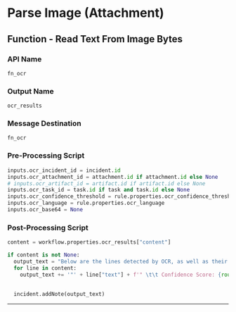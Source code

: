 <!--
    DO NOT MANUALLY EDIT THIS FILE
    THIS FILE IS AUTOMATICALLY GENERATED WITH resilient-sdk codegen
-->

# Parse Image (Attachment)

## Function - Read Text From Image Bytes

### API Name
`fn_ocr`

### Output Name
`ocr_results`

### Message Destination
`fn_ocr`

### Pre-Processing Script
```python
inputs.ocr_incident_id = incident.id
inputs.ocr_attachment_id = attachment.id if attachment.id else None
# inputs.ocr_artifact_id = artifact.id if artifact.id else None
inputs.ocr_task_id = task.id if task and task.id else None
inputs.ocr_confidence_threshold = rule.properties.ocr_confidence_threshold
inputs.ocr_language = rule.properties.ocr_language
inputs.ocr_base64 = None
```

### Post-Processing Script
```python
content = workflow.properties.ocr_results["content"]

if content is not None:
  output_text = "Below are the lines detected by OCR, as well as their confidence scores\n\n"
  for line in content:
    output_text += '"' + line["text"] + f'" \t\t Confidence Score: {round(line["confidence"],2)}%\n\n'
  
  
  incident.addNote(output_text)
```

---

